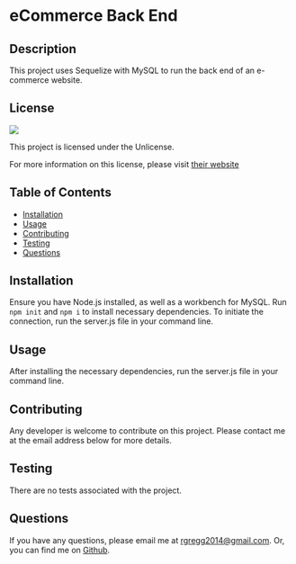 # eCommerce Back End

## Description

This project uses Sequelize with MySQL to run the back end of an e-commerce website.

## License

<img src="https://img.shields.io/badge/license-Unlicense-red">
  
This project is licensed under the Unlicense.
  
For more information on this license, please visit [their website](https://unlicense.org/)
  
  
## Table of Contents
  
- [Installation](#installation)
- [Usage](#usage)
- [Contributing](#contributing)
- [Testing](#testing)
- [Questions](#questions)
  
## Installation
  
Ensure you have Node.js installed, as well as a workbench for MySQL. Run `npm init` and `npm i` to install necessary dependencies. To initiate the connection, run the server.js file in your command line.
  
## Usage
  
After installing the necessary dependencies, run the server.js file in your command line.
  
## Contributing
  
Any developer is welcome to contribute on this project. Please contact me at the email address below for more details.
  
## Testing
  
There are no tests associated with the project.
  
## Questions
  
If you have any questions, please email me at rgregg2014@gmail.com.
Or, you can find me on [Github](https://www.github.com/rgregg2014).
